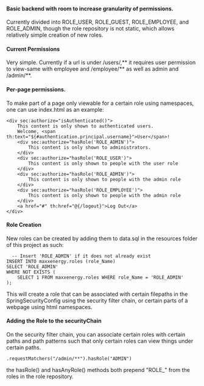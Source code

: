 #### Basic backend with room to increase granularity of permissions. 
  Currently divided into ROLE_USER, ROLE_GUEST, ROLE_EMPLOYEE, and ROLE_ADMIN, though the role repository is not static, which allows relatively simple creation of new roles.
  
#### Current Permissions  
Very simple. Currently if a url is under /users/,** it requires user permission to view-same with employee and /employee/** as well as admin and /admin/**. 

#### Per-page permissions.

To make part of a page only viewable for a certain role using namespaces, one can use index.html as an example:

```
<div sec:authorize="isAuthenticated()">
    This content is only shown to authenticated users.
    Welcome, <span th:text="${#authentication.principal.username}">User</span>!
    <div sec:authorize="hasRole('ROLE_ADMIN')">
        This content is only shown to administrators.
    </div>
    <div sec:authorize="hasRole('ROLE_USER')">
        This content is only shown to people with the user role
    </div>
    <div sec:authorize="hasRole('ROLE_ADMIN')">
        This content is only shown to people with the admin role
    </div>
    <div sec:authorize="hasRole('ROLE_EMPLOYEE')">
        This content is only shown to people with the admin role
    </div>
    <a href="#" th:href="@{/logout}">Log Out</a>
</div>
```
  
#### Role Creation
New roles can be created by adding them to data.sql in the resources folder of this project as such:
  
```
  -- Insert 'ROLE_ADMIN' if it does not already exist
INSERT INTO maxxenergy.roles (role_Name)
SELECT 'ROLE_ADMIN'
WHERE NOT EXISTS (
    SELECT 1 FROM maxxenergy.roles WHERE role_Name = 'ROLE_ADMIN'
);
```
This will create a role that can be associated with certain filepaths in the SpringSecurityConfig using the security filter chain, or certain parts of a webpage using html namespaces.

#### Adding the Role to the securityChain
On the security filter chain, you can associate certain roles with certain paths and path patterns such that only certain roles can view things under certain paths. 

```
.requestMatchers("/admin/**").hasRole("ADMIN")
```
the hasRole() and hasAnyRole() methods both prepend "ROLE_" from the roles in the role repository.
